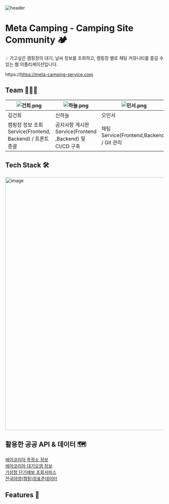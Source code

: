 ![header](https://capsule-render.vercel.app/api?type=waving&color=auto&height=300&section=header&text=Meta%20Camping&fontSize=90)


# Meta Camping - Camping Site Community 🏕️


💡 가고싶은 캠핑장의 대기, 날씨 정보를 조회하고,
캠핑장 별로 채팅 커뮤니티를 즐길 수 있는 웹 어플리케이션입니다.

https://https://meta-camping-service.com


## Team 👩‍👦‍👦
| ![건희.png](https://user-images.githubusercontent.com/113974911/235330768-42345fe8-cacf-4755-bf20-2b6aa97729fd.png) | ![하늘.png](https://user-images.githubusercontent.com/113974911/235330787-ccdf02f9-572e-4253-94cb-9d7239d5b420.png) | ![민서.png](https://user-images.githubusercontent.com/113974911/235330802-9921b31e-01b7-40ae-86b9-1242e01b297c.png) | ![승호](https://user-images.githubusercontent.com/113974911/235330816-735ccf70-6d8b-4d33-93a3-82f7697a34ec.png)  | ![재유](https://user-images.githubusercontent.com/113974911/235330821-1e2903e8-3080-4e26-8202-c2081d4afda2.png) |
| --- | --- | --- | --- | --- |
| 김건희 | 신하늘 | 오민서 | 옥승호 | 최재유 |
| 캠핑장 정보 조회 Service(Frontend, Backend) / 프론트 총괄 | 공지사항 게시판 Service(Frontend ,Backend) 및 CI/CD 구축 | 채팅 Service(Frontend,Backend) / Git 관리 | 회원Service(Frontend,Backend) /인증인가 | 소셜 로그인 Service(Frontend/Backend) |

## Tech Stack 🛠️
<img width="800" alt="image" src="https://user-images.githubusercontent.com/113974911/235331011-5d265116-a27f-4536-84f3-743957fe577a.png">

## 활용한 공공 API & 데이터 🗺
[에어코리아 측정소 정보](https://www.data.go.kr/tcs/dss/selectApiDataDetailView.do?publicDataPk=15073877) <br />
[에어코리아 대기오염 정보](https://www.data.go.kr/tcs/dss/selectApiDataDetailView.do?publicDataPk=15073861) <br />
[기상청 단기예보 조회서비스](https://www.data.go.kr/tcs/dss/selectApiDataDetailView.do?publicDataPk=15084084) <br />
[전국야영(캠핑)장표준데이터](https://www.data.go.kr/data/15021139/standard.do)
## Features 🧰

